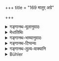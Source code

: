 +++
title = "169 मातुर् अग्रे"

+++

<details><summary>गङ्गानथ-मूलानुवादः</summary>

According to the directions of the Revealed Word, the first birth of the twice-born man is from the mother, the second, after the Ggirdle-tying ceremony, and the third, after sacrificial initiation.—(169)
</details>

<details><summary>मेधातिथिः</summary>

**मातुः** सकाशाद् **अग्रे** आदाव् **अधिजननं** जन्म पुरुषस्य । **द्वितीयं मौञ्जिबन्धने** उपनयने । "ङ्यापोर् बहुलम्" (पाण् ६.३.६३) इति ह्रस्वः । **तृतीयं** ज्योतिष्टोमादि**यज्ञदीक्षायाम्** । दीक्षापि जन्मत्वेन श्रूयते- "पुनर् वारं तद् ऋत्विजो गर्भं कुर्वन्ति यद् दीक्षयन्ति" इति (ऐत्ब् १.३) । त्रीणि जन्मानि द्विजस्य श्रुतिनोदितानि ।

- <u>ननु</u> एवं सति त्रिजः प्राप्नोति । <u>अस्तु</u> । द्विजव्यपदेशे तावद् उपनयनं निमित्तम् । तद्व्यपदेशनिबन्धश् च श्रौतस्मार्तसामयिकाचारिककर्माधिकारः । प्रथमतृतीयजन्माभिधानं द्वितीयजन्मस्तुत्यर्थम् । सर्वजन्मश्रेष्ठं तत् । अदीक्षितो हि यज्ञ एव नाधिक्रियते, अनुपनीतस् तु न क्वचिद् एव । 

- <u>अन्ये</u> त्व् आद्यत्वसामान्याद् आधानं यज्ञदीक्षां मन्यन्ते । तस्यापि जन्मसंभवो ऽस्ति "अजात एवासौ यो ऽग्नीन् नाधत्त" इति ॥ २.१६९ ॥
</details>

<details><summary>गङ्गानथ-भाष्यानुवादः</summary>

‘*Mātuḥ*—from the mother;—‘*agre*’—first—‘*adhijananam*,’—birth, of man.

‘*The second*, *after the girdle-tying ceremony*’;—*i.e*., after the
*Upamyana*. The short vowel ‘*i*’ in the term ‘*mauñjibandhane*’ is
according to Pāṇini 6-3-63, by which there is much latitude given in regard to vowels contained in proper names.

‘*The third*, *after sacrificial initiation*,’—such as the Jyotiṣṭoma and the rest. This initiation also has been described as ‘birth’ in such passages as—‘when the priests initiate the sacrificer, they bring about a repetition of birth.’

These arc the three births of twice-born men, described in tho Veda.

“In that case the man becomes *thrice-born*.”

Let that be so; as a matter of fact, the Upanayana is the basis of the name ‘twice-born’;—and it is on this name that the man’s title to the performance of *Śrauta*, *Smārta* and conventional rites is based. Tho mention of the first and third

‘births’ is simply for the purpose of eulogising the second one, which is the best of all births; \[As regards the third birth\] it is only the performance of sacrifices to which the uninitiated man is not entitled; while the one who has not undergone the *Upanayana* ceremony is not entitled to any religious act at all.

Others hold, that it is ‘Fire-kindling’ that is here spoken of as ‘sacrificial initiation,’ on the ground of its Leing the forerunner of all sacrifices. That Fire-kindling also is regarded as a ‘birth’ is shown by such passages as—‘he who does not kindle the fire is as good as unborn.’—(169)
</details>

<details><summary>गङ्गानथ-टिप्पन्यः</summary>

Hopkins is not quite accurate in his interjectory remark—“So the *twice*
-born has *three* births!” It is not every twice-born person that has
three births; the third ‘birth’ belongs to only that twice-born person who is initiated for a sacrifice. Hopkins might as well exclaim in connection with the next verse—“So the twice-born has two mothers and two fathers!”
</details>

<details><summary>गङ्गानथ-तुल्य-वाक्यानि</summary>

*Vaśiṣṭha* (2. 3)—(reproduces the first part of Manu).

*Viṣṇu* (27. 37)—(reproduces the first part of Manu).

*Yājñavalkya* (1. 39).—‘For the first time, the Brāhmaṇa, the Kṣatriya
and the Vaiśya are born from their mother; for the second time, out of the girdle-tying Rite (of Upanayana); it is for this reason that they have been declared to be *twice-born*.’
</details>

<details><summary>Bühler</summary>

169	According to the injunction of the revealed texts the first birth of an Aryan is from (his natural) mother, the second (happens) on the tying of the girdle of Munga grass, and the third on the initiation to (the performance of) a (Srauta) sacrifice.
</details>
